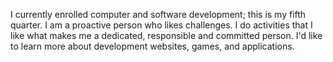 I currently enrolled computer and software development; this is my fifth quarter. I am a proactive person who likes challenges. I do activities that I like what makes me a dedicated, responsible and committed person. I'd like to learn more about development websites, games, and applications. 
